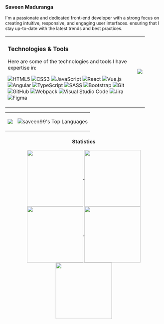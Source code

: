 <!--
![Profile Banner](https://your-image-url.com)
-->


### Saveen Maduranga


I'm a passionate and dedicated front-end developer with a strong focus on creating intuitive, responsive, and engaging user interfaces. ensuring that I stay up-to-date with the latest trends and best practices.


<table >
<tr border="none">
<td width="400">
   

### Technologies & Tools

Here are some of the technologies and tools I have expertise in:


   ![HTML5](https://img.shields.io/badge/-HTML5-E34F26?style=flat&logo=html5&logoColor=white)
   ![CSS3](https://img.shields.io/badge/-CSS3-1572B6?style=flat&logo=css3&logoColor=white)
   ![JavaScript](https://img.shields.io/badge/-JavaScript-F7DF1E?style=flat&logo=javascript&logoColor=black)
   ![React](https://img.shields.io/badge/-React-61DAFB?style=flat&logo=react&logoColor=black)
   ![Vue.js](https://img.shields.io/badge/-Vue.js-4FC08D?style=flat&logo=vue.js&logoColor=white)
   ![Angular](https://img.shields.io/badge/-Angular-DD0031?style=flat&logo=angular&logoColor=white)
   ![TypeScript](https://img.shields.io/badge/-TypeScript-007ACC?style=flat&logo=typescript&logoColor=white)
   ![SASS](https://img.shields.io/badge/-SASS-CC6699?style=flat&logo=sass&logoColor=white)
   ![Bootstrap](https://img.shields.io/badge/-Bootstrap-563D7C?style=flat&logo=bootstrap&logoColor=white)
   ![Git](https://img.shields.io/badge/-Git-F05032?style=flat&logo=git&logoColor=white)
   ![GitHub](https://img.shields.io/badge/-GitHub-181717?style=flat&logo=github&logoColor=white)
   ![Webpack](https://img.shields.io/badge/-Webpack-8DD6F9?style=flat&logo=webpack&logoColor=black)
   ![Visual Studio Code](https://img.shields.io/badge/-VSCode-007ACC?style=flat&logo=visual-studio-code&logoColor=white)
   ![Jira](https://img.shields.io/badge/-Jira-0052CC?style=flat&logo=jira&logoColor=white)
   ![Figma](https://img.shields.io/badge/-Figma-F24E1E?style=flat&logo=figma&logoColor=white)



</td>
<td>
<img src="https://github-readme-stackoverflow.vercel.app/?userID=20063596&theme=light" />
 
</td>
</tr>
</table>









<table >
  <tr border="none">
    <td>

<img  align="center"  src="https://github-readme-stats.vercel.app/api?username=saveen99&theme=light&show_icons=true&count_private=true" />


  </td>
  
  <td>
     
![saveen99's Top Languages](https://github-readme-stats.vercel.app/api/top-langs/?username=saveen99&theme=default&show_icons=true&hide_border=true&layout=compact)

  </td>
</tr>
</table>
   
<!--
### Connect with me:

<p >
    <a href="https://www.linkedin.com/in/thevni-thinesa-2b066a240/" target="_blank" rel="noopener noreferrer"><img align="center" src="https://raw.githubusercontent.com/rahuldkjain/github-profile-readme-generator/master/src/images/icons/Social/linked-in-alt.svg" alt="thevni-thinesa" height="30" width="40" /></a>
    <a href="https://www.facebook.com/profile.php?id=100092198140103&mibextid=ZbWKwL" target="_blank" rel="noopener noreferrer"><img align="center" src="https://raw.githubusercontent.com/rahuldkjain/github-profile-readme-generator/master/src/images/icons/Social/facebook.svg" alt="thevni thinesa" height="30" width="40" /></a>
   
</p>-->



<h3 align="center">Statistics</h3>

<div align="center">
  <a href="https://github.com/saveen99">
  <img align="center" src="http://github-profile-summary-cards.vercel.app/api/cards/stats?username=saveen99&theme=github" height="180em" />
  <img align="center" src="http://github-profile-summary-cards.vercel.app/api/cards/most-commit-language?username=saveen99&theme=github" height="180em" />
  <img align="center" src="http://github-profile-summary-cards.vercel.app/api/cards/repos-per-language?username=saveen99&theme=github" height="180em" />
  <img align="center" src="http://github-profile-summary-cards.vercel.app/api/cards/productive-time?username=saveen99&theme=github" height="180em" />
  <img align="center" src="http://github-profile-summary-cards.vercel.app/api/cards/profile-details?username=saveen99&theme=github" height="180em" />
</div>
